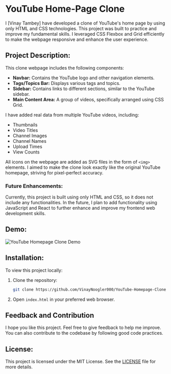 # YouTube Home-Page Clone

I [Vinay Tambey] have developed a clone of YouTube's home page by using only HTML and CSS technologies. This project was built to practice and improve my fundamental skills. I leveraged CSS Flexbox and Grid efficiently to make the webpage responsive and enhance the user experience.

## Project Description:

This clone webpage includes the following components:
- **Navbar:** Contains the YouTube logo and other navigation elements.
- **Tags/Topics Bar:** Displays various tags and topics.
- **Sidebar:** Contains links to different sections, similar to the YouTube sidebar.
- **Main Content Area:** A group of videos, specifically arranged using CSS Grid.

I have added real data from multiple YouTube videos, including:
- Thumbnails
- Video Titles
- Channel Images
- Channel Names
- Upload Times
- View Counts

All icons on the webpage are added as SVG files in the form of `<img>` elements. I aimed to make the clone look exactly like the original YouTube homepage, striving for pixel-perfect accuracy.

### Future Enhancements:

Currently, this project is built using only HTML and CSS, so it does not include any functionalities. In the future, I plan to add functionality using JavaScript and React to further enhance and improve my frontend web development skills.

## Demo:

![YouTube Homepage Clone Demo](screenshot.png)

## Installation:

To view this project locally:
1. Clone the repository:
   ```bash
   git clone https://github.com/VinayNoogler000/YouTube-Homepage-Clone.git
   ```
2. Open `index.html` in your preferred web browser.

## Feedback and Contribution

I hope you like this project. Feel free to give feedback to help me improve. You can also contribute to the codebase by following good code practices.

## License:

This project is licensed under the MIT License. See the [LICENSE](https://github.com/VinayNoogler000/YouTube-Clone/blob/main/LICENSE.txt) file for more details.
